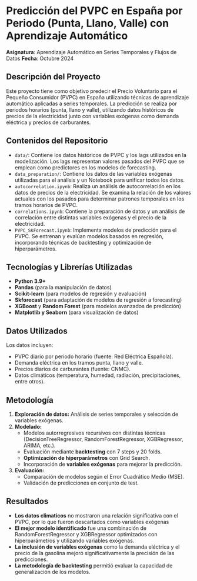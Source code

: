 # Predicción del PVPC en España por Periodo (Punta, Llano, Valle) con Aprendizaje Automático

**Asignatura**: Aprendizaje Automático en Series Temporales y Flujos de Datos 
**Fecha**: Octubre 2024  

## Descripción del Proyecto

Este proyecto tiene como objetivo predecir el Precio Voluntario para el Pequeño Consumidor (PVPC) en España utilizando técnicas de aprendizaje automático aplicadas a series temporales. La predicción se realiza por periodos horarios (punta, llano y valle), utilizando datos históricos de precios de la electricidad junto con variables exógenas como demanda eléctrica y precios de carburantes.


## Contenidos del Repositorio
- `data/`: Contiene los datos históricos de PVPC y los lags utilizados en la modelización. Los lags representan valores pasados del PVPC que se emplean como predictores en los modelos de forecasting.
- `data_preparation/`: Contiene los datos de las variables exógenas utilizadas para el análisis y un Notebook para unificar todos los datos.
- `autocorrelation.ipynb`: Realiza un análisis de autocorrelación en los datos de precios de la electricidad. Se examina la relación de los valores actuales con los pasados para determinar patrones temporales en los tramos horarios de PVPC.
- `correlations.ipynb`: Contiene la preparación de datos y un análisis de correlación entre distintas variables exógenas y el precio de la electricidad. 
- `PVPC_SKForecast.ipynb`: Implementa modelos de predicción para el PVPC. Se entrenan y evalúan modelos basados en regresión, incorporando técnicas de backtesting y optimización de hiperparámetros.


## Tecnologías y Librerías Utilizadas
- **Python 3.9+**
- **Pandas** (para la manipulación de datos)
- **Scikit-learn** (para modelos de regresión y evaluación)
- **Skforecast** (para adaptación de modelos de regresión a forecasting)
- **XGBoost** y **Random Forest** (para modelos avanzados de predicción)
- **Matplotlib y Seaborn** (para visualización de datos)

## Datos Utilizados
Los datos incluyen:
- PVPC diario por periodo horario (fuente: Red Eléctrica Española).
- Demanda eléctrica en los tramos punta, llano y valle.
- Precios diarios de carburantes (fuente: CNMC).
- Datos climáticos (temperatura, humedad, radiación, precipitaciones, entre otros).

## Metodología
1. **Exploración de datos:** Análisis de series temporales y selección de variables exógenas.
2. **Modelado:**
   - Modelos autorregresivos recursivos con distintas técnicas (DecisionTreeRegressor, RandomForestRegressor, XGBRegressor, ARIMA, etc.).
   - Evaluación mediante **backtesting** con 7 steps y 20 folds.
   - **Optimización de hiperparámetros** con Grid Search.
   - Incorporación de **variables exógenas** para mejorar la predicción.
3. **Evaluación:**
   - Comparación de modelos según el Error Cuadrático Medio (MSE).
   - Validación de predicciones en conjunto de test.

## Resultados
- **Los datos climaticos** no mostraron una relación significativa con el PVPC, por lo que fueron descartados como variables exógenas
- **El mejor modelo identificado** fue una combinación de RandomForestRegressor y XGBRegressor optimizados con hiperparámetros y utilizando variables exógenas.
- **La inclusión de variables exógenas**  como la demanda eléctrica y el precio de la gasolina mejoró significativamente la precisión de las predicciones.
- **La metodología de backtesting** permitió evaluar la capacidad de generalización de los modelos.

